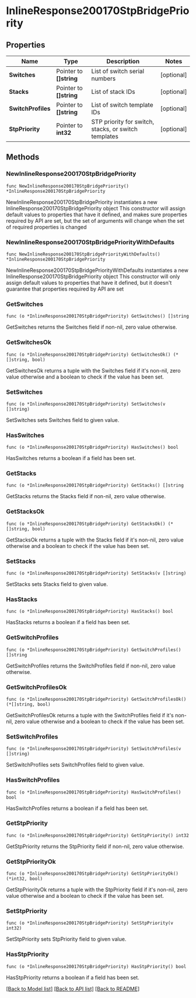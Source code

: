 # InlineResponse200170StpBridgePriority

## Properties

Name | Type | Description | Notes
------------ | ------------- | ------------- | -------------
**Switches** | Pointer to **[]string** | List of switch serial numbers | [optional] 
**Stacks** | Pointer to **[]string** | List of stack IDs | [optional] 
**SwitchProfiles** | Pointer to **[]string** | List of switch template IDs | [optional] 
**StpPriority** | Pointer to **int32** | STP priority for switch, stacks, or switch templates | [optional] 

## Methods

### NewInlineResponse200170StpBridgePriority

`func NewInlineResponse200170StpBridgePriority() *InlineResponse200170StpBridgePriority`

NewInlineResponse200170StpBridgePriority instantiates a new InlineResponse200170StpBridgePriority object
This constructor will assign default values to properties that have it defined,
and makes sure properties required by API are set, but the set of arguments
will change when the set of required properties is changed

### NewInlineResponse200170StpBridgePriorityWithDefaults

`func NewInlineResponse200170StpBridgePriorityWithDefaults() *InlineResponse200170StpBridgePriority`

NewInlineResponse200170StpBridgePriorityWithDefaults instantiates a new InlineResponse200170StpBridgePriority object
This constructor will only assign default values to properties that have it defined,
but it doesn't guarantee that properties required by API are set

### GetSwitches

`func (o *InlineResponse200170StpBridgePriority) GetSwitches() []string`

GetSwitches returns the Switches field if non-nil, zero value otherwise.

### GetSwitchesOk

`func (o *InlineResponse200170StpBridgePriority) GetSwitchesOk() (*[]string, bool)`

GetSwitchesOk returns a tuple with the Switches field if it's non-nil, zero value otherwise
and a boolean to check if the value has been set.

### SetSwitches

`func (o *InlineResponse200170StpBridgePriority) SetSwitches(v []string)`

SetSwitches sets Switches field to given value.

### HasSwitches

`func (o *InlineResponse200170StpBridgePriority) HasSwitches() bool`

HasSwitches returns a boolean if a field has been set.

### GetStacks

`func (o *InlineResponse200170StpBridgePriority) GetStacks() []string`

GetStacks returns the Stacks field if non-nil, zero value otherwise.

### GetStacksOk

`func (o *InlineResponse200170StpBridgePriority) GetStacksOk() (*[]string, bool)`

GetStacksOk returns a tuple with the Stacks field if it's non-nil, zero value otherwise
and a boolean to check if the value has been set.

### SetStacks

`func (o *InlineResponse200170StpBridgePriority) SetStacks(v []string)`

SetStacks sets Stacks field to given value.

### HasStacks

`func (o *InlineResponse200170StpBridgePriority) HasStacks() bool`

HasStacks returns a boolean if a field has been set.

### GetSwitchProfiles

`func (o *InlineResponse200170StpBridgePriority) GetSwitchProfiles() []string`

GetSwitchProfiles returns the SwitchProfiles field if non-nil, zero value otherwise.

### GetSwitchProfilesOk

`func (o *InlineResponse200170StpBridgePriority) GetSwitchProfilesOk() (*[]string, bool)`

GetSwitchProfilesOk returns a tuple with the SwitchProfiles field if it's non-nil, zero value otherwise
and a boolean to check if the value has been set.

### SetSwitchProfiles

`func (o *InlineResponse200170StpBridgePriority) SetSwitchProfiles(v []string)`

SetSwitchProfiles sets SwitchProfiles field to given value.

### HasSwitchProfiles

`func (o *InlineResponse200170StpBridgePriority) HasSwitchProfiles() bool`

HasSwitchProfiles returns a boolean if a field has been set.

### GetStpPriority

`func (o *InlineResponse200170StpBridgePriority) GetStpPriority() int32`

GetStpPriority returns the StpPriority field if non-nil, zero value otherwise.

### GetStpPriorityOk

`func (o *InlineResponse200170StpBridgePriority) GetStpPriorityOk() (*int32, bool)`

GetStpPriorityOk returns a tuple with the StpPriority field if it's non-nil, zero value otherwise
and a boolean to check if the value has been set.

### SetStpPriority

`func (o *InlineResponse200170StpBridgePriority) SetStpPriority(v int32)`

SetStpPriority sets StpPriority field to given value.

### HasStpPriority

`func (o *InlineResponse200170StpBridgePriority) HasStpPriority() bool`

HasStpPriority returns a boolean if a field has been set.


[[Back to Model list]](../README.md#documentation-for-models) [[Back to API list]](../README.md#documentation-for-api-endpoints) [[Back to README]](../README.md)


